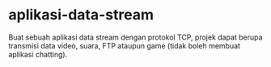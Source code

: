 # aplikasi-data-stream
Buat sebuah aplikasi data stream dengan protokol TCP, projek dapat berupa transmisi data video, suara, FTP ataupun game (tidak boleh membuat aplikasi chatting).
